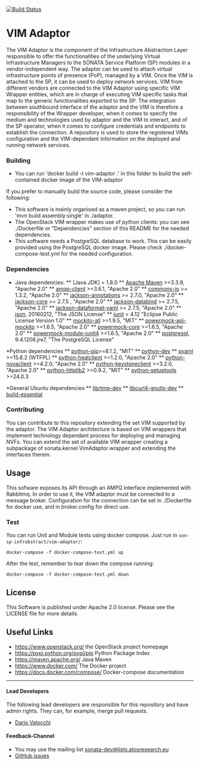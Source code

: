 [![Build Status](http://jenkins.sonata-nfv.eu/buildStatus/icon?job=son-sp-infrabstract)](http://jenkins.sonata-nfv.eu/job/son-sp-infrabstract)

# VIM Adaptor
The VIM Adaptor is the component of the Infrastructure Abstraction Layer responsible to offer the functionalities of the underlying Virtual Infrastructure Managers to the SONATA Service Platform (SP) modules in a vendor-independent way.
The adaptor can be used to attach virtual infrastructure points of presence (PoP), managed by a VIM. Once the VIM is attached to the SP, it can be used to deploy network services. 
VIM from different vendors are connected to the VIM Adaptor using specific VIM Wrapper entities, which are in charge of executing VIM specific tasks that map to the generic functionalities exported to the SP. The integration between southbound interface of the adaptor and the VIM is therefore a responsibility of the Wrapper developer, when it comes to specify the medium and technologies used by adaptor and the VIM to interact, and of the SP operator, when it comes to configure credentials and endpoints to establish the connection. A repository is used to store the registered VIMs configuration and the VIM-dependant information on the deployed and running network services.

### Building
* You can run 'docker build -t vim-adaptor .' in this folder to build the self-contained docker image of the VIM-adaptor 

If you prefer to manually build the source code, please consider the following:

* This software is mainly organised as a maven project, so you can run 'mvn build assembly:single' in ./adaptor.
* The OpenStack VIM wrapper makes use of python clients: you can see ./Dockerfile or "Dependencies" section of this README for the needed dependencies.
* This software needs a PostgreSQL database to work. This can be easily provided using the PostgreSQL docker image.  Please check ./docker-compose-test.yml for the needed configuration.

### Dependencies

* Java dependencies:
** [Java JDK] = 1.8.0 
** [Apache Maven](https://maven.apache.org/) >=3.3.9, "Apache 2.0"
** [amqp-client](https://www.rabbitmq.com/java-client.html) >=3.6.1, "Apache 2.0"
** [commons-io](https://commons.apache.org/proper/commons-io/) >= 1.3.2, "Apache 2.0"
** [jackson-annotations](https://mvnrepository.com/artifact/com.fasterxml.jackson.core/jackson-annotations) >=  2.7.0, "Apache 2.0"
** [jackson-core](https://mvnrepository.com/artifact/com.fasterxml.jackson.core/jackson-core) >= 2.7.5	, "Apache 2.0"
** [jackson-databind](https://mvnrepository.com/artifact/com.fasterxml.jackson.core/jackson-databind) >= 2.7.5, "Apache 2.0"
** [jackson-dataformat-yaml](https://mvnrepository.com/artifact/com.fasterxml.jackson.dataformat/jackson-dataformat-yaml) >= 2.7.5, "Apache 2.0"
** [json](http://www.json.org/), 20160212, "The JSON License"
** [junit](https://mvnrepository.com/artifact/junit/junit/3.8.1) = 4.12 "Eclipse Public License Version 1.0"
** [mockito-all](https://mvnrepository.com/artifact/org.mockito/mockito-all) >=1.9.5, "MIT"
** [powermock-api-mockito](https://mvnrepository.com/artifact/org.powermock/powermock-api-mockito) >=1.6.5, "Apache 2.0" 
** [powermock-core](https://mvnrepository.com/artifact/org.powermock/powermock-core) >=1.6.5, "Apache 2.0"
** [powermock-module-junit4](https://mvnrepository.com/artifact/org.powermock/powermock-module-junit4) >=1.6.5, "Apache 2.0" 
** [postgresql](https://mvnrepository.com/artifact/org.postgresql/postgresql), 9.4.1208.jre7, "The PostgreSQL License"

*Python dependencies
** [python-pip](https://pypi.python.org/pypi/pip)>=8.1.2, "MIT"
** [python-dev](http://packages.ubuntu.com/search?keywords=python-dev)
** [pyaml](https://pypi.python.org/pypi/pyaml) >=15.8.2 (WTFPL)
** [python-heatclient](https://pypi.python.org/pypi/python-heatclient) >=1.2.0, "Apache 2.0"
** [python-novaclient](https://pypi.python.org/pypi/python-novaclient) >=4.2.0, "Apache 2.0"
** [python-keystoneclient](https://pypi.python.org/pypi/python-keystoneclient) >=3.2.0, "Apache 2.0"
** [python-httplib2](https://pypi.python.org/pypi/httplib2) >=0.9.2, "MIT"
** [python-setuptools](https://pypi.python.org/pypi/setuptools) >=24.0.3

*General Ubuntu dependencies
** [librtmp-dev](http://packages.ubuntu.com/precise/librtmp-dev)
** [libcurl4-gnutls-dev](http://packages.ubuntu.com/trusty/libcurl4-gnutls-dev)
** [build-essential](http://packages.ubuntu.com/precise/build-essential)

### Contributing

You can contribute to this repository extending the set VIM supported by the adaptor.
The VIM Adaptor architecture is based on VIM wrappers that implement technology dependant process for deploying and managing NVFs. 
You can extend the set of available VIM wrapper creating a subpackage of sonata.kernel.VimAdaptor.wrapper and extending the interfaces therein. 

## Usage

This sofware exposes its API through an AMPQ interface implemented with Rabbitmq. In order to use it, the VIM adaptor must be connected to a message broker. Configuration for the connection can be set in ./Dockerfile for docker use, and in broker.config for direct use.

### Test

You can run Unit and Module tests using docker compose. Just run in `son-sp-infrabstract/vim-adaptor/`:

`docker-compose -f docker-compose-test.yml up`

After the test, remember to tear down the compose running:

`docker-compose -f docker-compose-test.yml down`


## License

This Software is published under Apache 2.0 license. Please see the LICENSE file for more details.

## Useful Links

* https://www.openstack.org/ the OpenStack project homepage
* https://pypi.python.org/pypi/pip Python Package Index
* https://maven.apache.org/ Java Maven 
* https://www.docker.com/ The Docker project
* https://docs.docker.com/compose/ Docker-compose documentation

---
#### Lead Developers

The following lead developers are responsible for this repository and have admin rights. They can, for example, merge pull requests.

* [Dario Valocchi](https://github.com/DarioValocchi) 

#### Feedback-Channel


* You may use the mailing list [sonata-dev@lists.atosresearch.eu](mailto:sonata-dev@lists.atosresearch.eu)
* [GitHub issues](https://github.com/sonata-nfv/son-mano-framework/issues)


